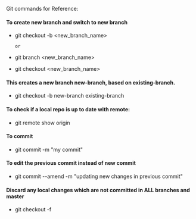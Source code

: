 Git commands for Reference:

#### To create new branch and switch to new branch
  * git checkout -b <new_branch_name>
        
        or
        
  *  git branch <new_branch_name>
  *  git checkout <new_branch_name>

#### This creates a new branch new-branch, based on existing-branch.
  * git checkout -b new-branch existing-branch
  
#### To check if a local repo is up to date with remote:
   * git remote show origin
   
#### To commit
   * git commit -m "my commit"
   
#### To edit the previous commit instead of new commit
   * git commit --amend -m "updating new changes in previous commit"
   
#### Discard any local changes which are not committed in ALL branches and master
   * git checkout -f


